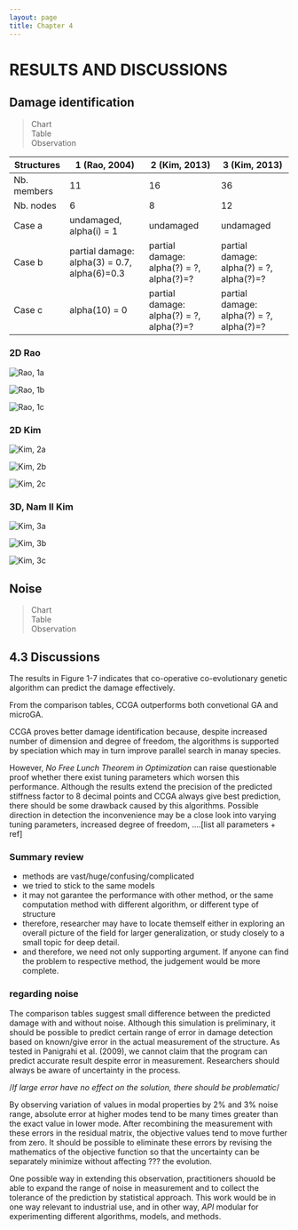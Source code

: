 ```yaml
---
layout: page
title: Chapter 4
---
```


#  RESULTS AND DISCUSSIONS #

## Damage identification

> Chart  
> Table  
> Observation  

| Structures | 1 (Rao, 2004)  | 2 (Kim, 2013)  |  3 (Kim, 2013)  |
| --------- | -------------- | -------------- | --------------- |
| Nb. members  | 11  | 16  | 36 |
| Nb. nodes  | 6  | 8 |  12 |
| Case a | undamaged, alpha(i) = 1 | undamaged | undamaged |
| Case b | partial damage: alpha(3) = 0.7, alpha(6)=0.3 | partial damage: alpha(?) = ?, alpha(?)=? | partial damage: alpha(?) = ?, alpha(?)=?  | 
| Case c | alpha(10) = 0 | partial damage: alpha(?) = ?, alpha(?)=?  | partial damage: alpha(?) = ?, alpha(?)=?  |

### 2D Rao

![Rao, 1a](http://vireax.github.io/vibration/fig201403/prediction1a.png)

![Rao, 1b](http://vireax.github.io/vibration/fig201403/prediction1b.png)

![Rao, 1c](http://vireax.github.io/vibration/fig201403/prediction1c.png)

### 2D Kim

![Kim, 2a](http://vireax.github.io/vibration/fig201403/prediction2a.png)

![Kim, 2b](http://vireax.github.io/vibration/fig201403/prediction2b.png)

![Kim, 2c](http://vireax.github.io/vibration/fig201403/prediction2c.png)

### 3D, Nam Il Kim

![Kim, 3a](http://vireax.github.io/vibration/fig201403/prediction3a.png)

![Kim, 3b](http://vireax.github.io/vibration/fig201403/prediction3b.png)

![Kim, 3c](http://vireax.github.io/vibration/fig201403/prediction3c.png)

## Noise

> Chart  
> Table  
> Observation  

## 4.3 Discussions

The results in Figure 1-7 indicates that co-operative co-evolutionary genetic algorithm can predict the damage effectively. 

From the comparison tables, CCGA outperforms both convetional GA and microGA.

CCGA proves better damage identification because, despite increased number of dimension and degree of freedom, the algorithms is supported by speciation which may in turn improve parallel search in manay species.

However, *No Free Lunch Theorem in Optimization* can raise questionable proof whether there exist tuning parameters which worsen this performance. Although the results extend the precision of the predicted stiffness factor to 8 decimal points and CCGA always give best prediction, there should be some drawback caused by this algorithms. Possible direction in detection the inconvenience may be a close look into varying tuning parameters, increased degree of freedom, ....[list all parameters + ref] 

### Summary review

- methods are vast/huge/confusing/complicated
- we tried to stick to the same models
- it may not garantee the performance with other method, or the same computation method with different algorithm, or different type of structure
- therefore, researcher may have to locate themself either in exploring an overall picture of the field for larger generalization, or study closely to a small topic for deep detail.
- and therefore, we need not only supporting argument. If anyone can find the problem to respective method, the judgement would be more complete.

### regarding noise

The comparison tables suggest small difference between the predicted damage with and without noise. Although this simulation is preliminary, it should be possible to predict certain range of error in damage detection based on known/give error in the actual measurement of the structure. As tested in Panigrahi et al. (2009), we cannot claim that the program can predict accurate result despite error in measurement. Researchers should always be aware of uncertainty in the process. 

/*If large error have no effect on the solution, there should be problematic*/

By observing variation of values in modal properties by 2% and 3% noise range, absolute error at higher modes tend to be many times greater than the exact value in lower mode. After recombining the measurement with these errors in the residual matrix, the objective values tend to move further from zero. It should be possible to eliminate these errors by revising the mathematics of the objective function so that the uncertainty can be separately minimize without affecting ??? the evolution.

One possible way in extending this observation, practitioners shouold be able to expand the range of noise in measurement and to collect the tolerance of the prediction by statistical approach. This work would be in one way relevant to industrial use, and in other way, *API* modular for experimenting different algorithms, models, and methods.

